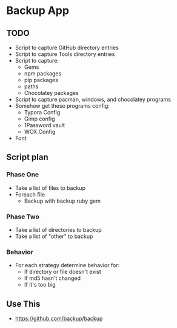 # Backup App

## TODO

- Script to capture GitHub directory entries
- Script to capture Tools directory entries
- Script to capture:
  - Gems
  - npm packages
  - pip packages
  - paths
  - Chocolatey packages
- Script to capture pacman, windows, and chocolatey programs
- Somehow get these programs config:
  - Typora Config
  - Gimp config
  - 1Password vault
  - WOX Config
- Font

## Script plan

### Phase One

- Take a list of files to backup
- Foreach file
  - Backup with backup ruby gem

### Phase Two

- Take a list of directories to backup
- Take a list of "other" to backup

### Behavior

- For each strategy determine behavior for:
  - If directory or file doesn't exist
  - If md5 hasn't changed
  - If it's too big

## Use This

- <https://github.com/backup/backup>
